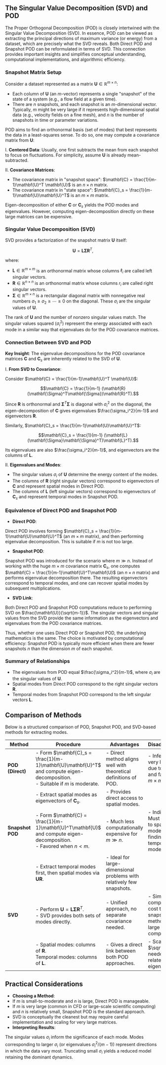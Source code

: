 ## The Singular Value Decomposition (SVD) and POD

The Proper Orthogonal Decomposition (POD) is closely intertwined with the Singular Value Decomposition (SVD). In essence, POD can be viewed as extracting the principal directions of maximum variance (or energy) from a dataset, which are precisely what the SVD reveals. Both Direct POD and Snapshot POD can be reformulated in terms of SVD. This connection provides important insights and simplifies conceptual understanding, computational implementations, and algorithmic efficiency.

### Snapshot Matrix Setup

Consider a dataset represented as a matrix $\mathbf{U} \in \mathbb{R}^{m \times n}$:

- Each column of $\mathbf{U}$ (an $m$-vector) represents a single "snapshot" of the state of a system (e.g., a flow field at a given time).
- There are $n$ snapshots, and each snapshot is an $m$-dimensional vector. Typically, $m$ might be very large if it represents high-dimensional spatial data (e.g., velocity fields on a fine mesh), and $n$ is the number of snapshots in time or parameter variations.

POD aims to find an orthonormal basis (set of modes) that best represents the data in a least-squares sense. To do so, one may compute a covariance matrix from $\mathbf{U}$:

I. **Centered Data**: Usually, one first subtracts the mean from each snapshot to focus on fluctuations. For simplicity, assume $\mathbf{U}$ is already mean-subtracted.

II. **Covariance Matrices**:
- The covariance matrix in "snapshot space": $\mathbf{C} = \frac{1}{m-1}\mathbf{U}^T \mathbf{U}$ is an $n \times n$ matrix.
- The covariance matrix in "state space": $\mathbf{C}_s = \frac{1}{m-1}\mathbf{U}\mathbf{U}^T$ is an $m \times m$ matrix.

Eigen-decomposition of either $\mathbf{C}$ or $\mathbf{C}_s$ yields the POD modes and eigenvalues. However, computing eigen-decomposition directly on these large matrices can be expensive.

### Singular Value Decomposition (SVD)

SVD provides a factorization of the snapshot matrix $\mathbf{U}$ itself:

$$\mathbf{U} = \mathbf{L} \mathbf{\Sigma} \mathbf{R}^T,$$

where:

- $\mathbf{L} \in \mathbb{R}^{m \times m}$ is an orthonormal matrix whose columns $\ell_i$ are called left singular vectors.
- $\mathbf{R} \in \mathbb{R}^{n \times n}$ is an orthonormal matrix whose columns $r_i$ are called right singular vectors.
- $\mathbf{\Sigma} \in \mathbb{R}^{m \times n}$ is a rectangular diagonal matrix with nonnegative real numbers $\sigma_1 \geq \sigma_2 \geq \cdots \geq 0$ on the diagonal. These $\sigma_i$ are the singular values of $\mathbf{U}$.

The rank of $\mathbf{U}$ and the number of nonzero singular values match. The singular values squared ($\sigma_i^2$) represent the energy associated with each mode in a similar way that eigenvalues do for the POD covariance matrices.

### Connection Between SVD and POD

**Key Insight**: The eigenvalue decompositions for the POD covariance matrices $\mathbf{C}$ and $\mathbf{C}_s$ are inherently related to the SVD of $\mathbf{U}$.

I. **From SVD to Covariance**:

Consider $\mathbf{C} = \frac{1}{m-1}\mathbf{U}^T \mathbf{U}$:

$$\mathbf{C} = \frac{1}{m-1} (\mathbf{R}(\mathbf{\Sigma}^T\mathbf{\Sigma})\mathbf{R}^T).$$

Since $\mathbf{R}$ is orthonormal and $\mathbf{\Sigma}^T\mathbf{\Sigma}$ is diagonal with $\sigma_i^2$ on the diagonal, the eigen-decomposition of $\mathbf{C}$ gives eigenvalues $\frac{\sigma_i^2}{m-1}$ and eigenvectors $\mathbf{R}$.

Similarly, $\mathbf{C}_s = \frac{1}{m-1}\mathbf{U}\mathbf{U}^T$:

$$\mathbf{C}_s = \frac{1}{m-1} (\mathbf{L}(\mathbf{\Sigma}\mathbf{\Sigma}^T)\mathbf{L}^T).$$

Its eigenvalues are also $\frac{\sigma_i^2}{m-1}$, and eigenvectors are the columns of $\mathbf{L}$.

II. **Eigenvalues and Modes**:
- The singular values $\sigma_i$ of $\mathbf{U}$ determine the energy content of the modes.
- The columns of $\mathbf{R}$ (right singular vectors) correspond to eigenvectors of $\mathbf{C}$ and represent spatial modes in Direct POD.
- The columns of $\mathbf{L}$ (left singular vectors) correspond to eigenvectors of $\mathbf{C}_s$ and represent temporal modes in Snapshot POD.

### Equivalence of Direct POD and Snapshot POD

- **Direct POD**:

Direct POD involves forming $\mathbf{C}_s = \frac{1}{m-1}\mathbf{U}\mathbf{U}^T$ (an $m \times m$ matrix), and then performing eigenvalue decomposition. This is suitable if $m$ is not too large.

- **Snapshot POD**:

Snapshot POD was introduced for the scenario where $m \gg n$. Instead of working with the huge $m \times m$ covariance matrix $\mathbf{C}_s$, one computes $\mathbf{C} = \frac{1}{m-1}\mathbf{U}^T\mathbf{U}$ (an $n \times n$ matrix) and performs eigenvalue decomposition there. The resulting eigenvectors correspond to temporal modes, and one can recover spatial modes by subsequent multiplications.

- **SVD Link**:

Both Direct POD and Snapshot POD computations reduce to performing SVD on $\frac{\mathbf{U}}{\sqrt{m-1}}$. The singular vectors and singular values from the SVD provide the same information as the eigenvectors and eigenvalues from the POD covariance matrices.

Thus, whether one uses Direct POD or Snapshot POD, the underlying mathematics is the same. The choice is motivated by computational efficiency: Snapshot POD is typically more efficient when there are fewer snapshots $n$ than the dimension $m$ of each snapshot.

### Summary of Relationships

- The eigenvalues from POD equal $\frac{\sigma_i^2}{m-1}$, where $\sigma_i$ are the singular values of $\mathbf{U}$.
- Spatial modes from Direct POD correspond to the right singular vectors $\mathbf{R}$.
- Temporal modes from Snapshot POD correspond to the left singular vectors $\mathbf{L}$.

## Comparison of Methods

Below is a structured comparison of POD, Snapshot POD, and SVD-based methods for extracting modes.

| **Method**       | **Procedure**                                                                                                                                         | **Advantages**                                                                | **Disadvantages**                                                                    |
|------------------|-------------------------------------------------------------------------------------------------------------------------------------------------------|-------------------------------------------------------------------------------|--------------------------------------------------------------------------------------|
| **POD (Direct)** | - Form $\mathbf{C}_s = \frac{1}{m-1}\mathbf{U}\mathbf{U}^T$ and compute eigen-decomposition.<br>- Suitable if $m$ is moderate.                  | - Direct method aligns well with theoretical definitions of POD.               | - Infeasible for very large $m$ due to storing and factorizing $m \times m$ matrix |
|                  | - Extract spatial modes as eigenvectors of $\mathbf{C}_s$.                                                   | - Provides direct access to spatial modes.                                    |                                                                                      |
| **Snapshot POD** | - Form $\mathbf{C} = \frac{1}{m-1}\mathbf{U}^T\mathbf{U}$ and compute eigen-decomposition.<br>- Favored when $n < m$.                        | - Much less computationally expensive for $m \gg n$.                        | - Indirect: Must map back to spatial modes after finding temporal modes.              |
|                  | - Extract temporal modes first, then spatial modes via $\mathbf{U}\mathbf{R}$.                                | - Ideal for large-dimensional problems with relatively few snapshots.          |                                                                                      |
| **SVD**          | - Perform $\mathbf{U} = \mathbf{L}\mathbf{\Sigma}\mathbf{R}^T$.<br>- SVD provides both sets of modes directly. | - Unified approach, no separate covariance needed.                            | - Similar computational cost to snapshot method, still large SVD computations.        |
|                  | - Spatial modes: columns of $\mathbf{R}$.<br>Temporal modes: columns of $\mathbf{L}$.                        | - Gives a direct link between both POD approaches.                            | - Scaling by $\sqrt{m-1}$ needed to relate to POD eigenvalues.                     |

## Practical Considerations

- **Choosing a Method**:
- If $m$ is small-to-moderate and $n$ is large, Direct POD is manageable.
- If $m$ is very large (common in CFD or large-scale scientific computing) and $n$ is relatively small, Snapshot POD is the standard approach.
- SVD is conceptually the cleanest but may require careful implementation and scaling for very large matrices.
- **Interpreting Results**:

The singular values $\sigma_i$ inform the significance of each mode. Modes corresponding to larger $\sigma_i$ (or eigenvalues $\sigma_i^2/(m-1)$) represent directions in which the data vary most. Truncating small $\sigma_i$ yields a reduced model retaining the dominant dynamics.
